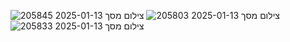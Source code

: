 ![צילום מסך 2025-01-13 205845](https://github.com/user-attachments/assets/e4fcf96c-f1f2-400b-8f44-251238926046)
![צילום מסך 2025-01-13 205803](https://github.com/user-attachments/assets/83cb54f3-aa52-422c-8d21-0479a29f7b3f)
![צילום מסך 2025-01-13 205833](https://github.com/user-attachments/assets/6eefc372-326a-4956-9cbc-a3b91ad5b2bf)
